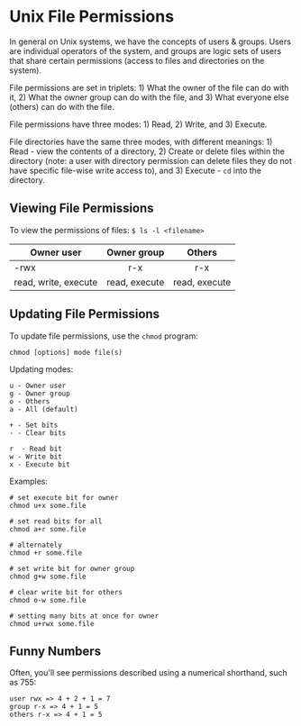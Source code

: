 # Unix File Permissions

In general on Unix systems, we have the concepts of users & groups. Users are individual operators of the system, and groups are logic sets of users that share certain permissions (access to files and directories on the system). 

File permissions are set in triplets: 1) What the owner of the file can do with it, 2) What the owner group can do with the file, and 3) What everyone else (others) can do with the file.

File permissions have three modes: 1) Read, 2) Write, and 3) Execute.

File directories have the same three modes, with different meanings: 1) Read - view the contents of a directory, 2) Create or delete files within the directory (note: a user with directory permission can delete files they do not have specific file-wise write access to), and 3) Execute - `cd` into the directory.

## Viewing File Permissions
To view the permissions of files: `$ ls -l <filename>`

| Owner user            | Owner group   | Others             | 
| -------------------------  |:------------------:|:-------------------:|
| -rwx                         | r-x                   | r-x                   |
| read, write, execute | read, execute | read, execute |

## Updating File Permissions
To update file permissions, use the `chmod` program:

`chmod [options] mode file(s)`

Updating modes:

	u - Owner user
	g - Owner group
	o - Others
	a - All (default)
	
	+ - Set bits
	- - Clear bits
	
	r  - Read bit
	w - Write bit
	x - Execute bit
	
Examples:

	# set execute bit for owner
	chmod u+x some.file
	
	# set read bits for all
	chmod a+r some.file
	
	# alternately
	chmod +r some.file
	
	# set write bit for owner group
	chmod g+w some.file
	
	# clear write bit for others
	chmod o-w some.file
	
	# setting many bits at once for owner
	chmod u+rwx some.file
	
## Funny Numbers

Often, you'll see permissions described using a numerical shorthand, such as 755:

	user rwx => 4 + 2 + 1 = 7
	group r-x => 4 + 1 = 5
	others r-x => 4 + 1 = 5
	

	
	

